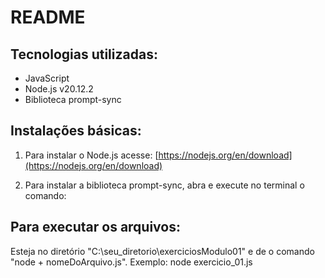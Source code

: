 # README

## Tecnologias utilizadas:

- JavaScript
- Node.js v20.12.2
- Biblioteca prompt-sync

## Instalações básicas:

1. Para instalar o Node.js acesse: [https://nodejs.org/en/download](https://nodejs.org/en/download)

2. Para instalar a biblioteca prompt-sync, abra e execute no terminal o comando:

## Para executar os arquivos:

Esteja no diretório "C:\seu_diretorio\exerciciosModulo01" e de o comando "node + nomeDoArquivo.js". Exemplo: node exercicio_01.js
